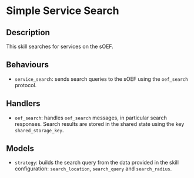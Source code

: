 # Simple Service Search

## Description

This skill searches for services on the sOEF.

## Behaviours

- `service_search`: sends search queries to the sOEF using the `oef_search` protocol.

## Handlers

- `oef_search`: handles `oef_search` messages, in particular search responses. Search results are stored in the shared state using the key `shared_storage_key`.

## Models

- `strategy`: builds the search query from the data provided in the skill configuration: `search_location`, `search_query` and `search_radius`.
